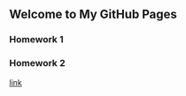 ## Welcome to My GitHub Pages


### Homework 1
### Homework 2

[link](https://moodle.boun.edu.tr/my/)
